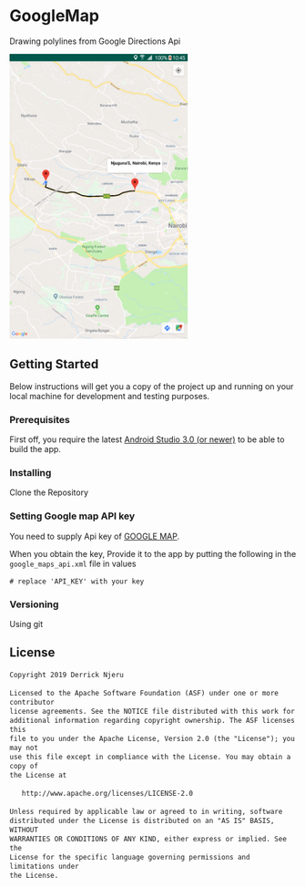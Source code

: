 # GoogleMap
Drawing polylines from Google Directions Api

<img src="https://github.com/derricknjeru/GoogleMap/blob/master/art/map.png" height="500">

## Getting Started

Below instructions will get you a copy of the project up and running on your local machine for development and testing purposes.

### Prerequisites

First off, you require the latest [Android Studio 3.0 (or newer)](https://developer.android.com/studio) to be able to build the app.

### Installing
Clone the Repository

### Setting Google map API key
You need to supply Api key of [GOOGLE MAP](https://developers.google.com/maps/documentation/android-sdk/signup). 

When you obtain the key, Provide it to the app by putting the following in the
`google_maps_api.xml` file in values

```
# replace 'API_KEY' with your key

```
### Versioning

Using git

## License

```
Copyright 2019 Derrick Njeru

Licensed to the Apache Software Foundation (ASF) under one or more contributor
license agreements. See the NOTICE file distributed with this work for
additional information regarding copyright ownership. The ASF licenses this
file to you under the Apache License, Version 2.0 (the "License"); you may not
use this file except in compliance with the License. You may obtain a copy of
the License at

   http://www.apache.org/licenses/LICENSE-2.0

Unless required by applicable law or agreed to in writing, software
distributed under the License is distributed on an "AS IS" BASIS, WITHOUT
WARRANTIES OR CONDITIONS OF ANY KIND, either express or implied. See the
License for the specific language governing permissions and limitations under
the License.
```
